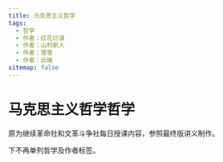 ```yaml
---
title: 马克思主义哲学
tags:
  - 哲学
  - 作者：红花烂漫
  - 作者：山村新人
  - 作者：落雪
  - 作者：云岫
sitemap: false
---
```

# 马克思主义哲学哲学

原为继续革命社和文革斗争社每日授课内容，参照最终版讲义制作。

下不再单列哲学及作者标签。
